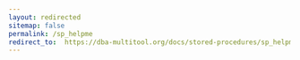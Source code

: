 ```yaml
---
layout: redirected
sitemap: false
permalink: /sp_helpme
redirect_to:  https://dba-multitool.org/docs/stored-procedures/sp_helpme
---
```

